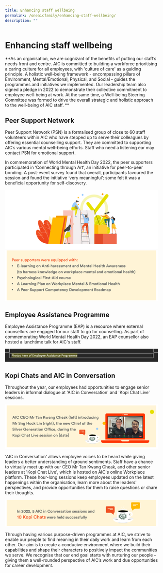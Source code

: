 ```yaml
---
title: Enhancing staff wellbeing
permalink: /oneaicfamily/enhancing-staff-wellbeing/
description: ""
---
```

# Enhancing staff wellbeing
**As an organisation, we are cognizant of the benefits of putting our staff’s needs front and centre. AIC is committed to building a workforce prioritising a caring culture for all employees, with  'culture of care' as a guiding principle. A holistic well-being framework - encompassing pillars of Environment, Mental/Emotional, Physical, and Social - guides the programmes and initiatives we implemented. Our leadership team also signed a pledge in 2022 to demonstrate their collective commitment to employee well-being at work. At the same time, a Well-being Steering Committee was formed to drive the overall strategic and holistic approach to the well-being of AIC staff. **

## Peer Support Network 
Peer Support Network (PSN) is a formalised group of close to 60 staff volunteers within AIC who have stepped up to serve their colleagues by offering essential counselling support. They are committed to supporting AIC’s various mental well-being efforts. Staff who need a listening ear may contact PSN for emotional support. 

In commemoration of World Mental Health Day 2022, the peer supporters participated in ‘Connecting through Art’, an initiative for peer-to-peer bonding. A post-event survey found that overall, participants favoured the session and found the initiative ‘very meaningful’; some felt it was a beneficial opportunity for self-discovery.

![](/images/climbing-illustration.png)
![](/images/peer-supporters-were-equipped-with.png)

## Employee Assistance Programme
Employee Assistance Programme (EAP) is a resource where external counsellors are engaged for our staff to go for counselling. As part of commemorating World Mental Health Day 2022, an EAP counsellor also hosted a lunchtime talk for AIC's staff.

![](/images/employee-assistance-programme.png)

## Kopi Chats and AIC in Conversation
Throughout the year, our employees had opportunities to engage senior leaders in informal dialogue at 'AIC in Conversation' and 'Kopi Chat Live' sessions.

![](/images/introducing-sng-hock-lin.png)

'AIC in Conversation' allows employee voices to be heard while giving leaders a better understanding of ground sentiments. Staff have a chance to virtually meet up with our CEO Mr Tan Kwang Cheak, and other senior leaders at 'Kopi Chat Live', which is hosted on AIC's online Workplace platform. These hour-long sessions keep employees updated on the latest happenings within the organisation, learn more about the leaders' perspectives, and provide opportunities for them to raise questions or share their thoughts.

![](/images/10-kopi-chats.png)

Through having various purpose-driven programmes at AIC, we strive to enable our people to find meaning in their daily work and learn from each other. Our aim is to create a conducive environment where we build their capabilities and shape their characters to positively impact the communities we serve. We recognise that our end goal starts with nurturing our people – giving them a well-rounded perspective of AIC’s work and due opportunities for career development.